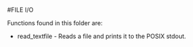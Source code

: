 #FILE I/O

Functions found in this folder are:

+ read_textfile - Reads a file and prints it to the POSIX stdout.